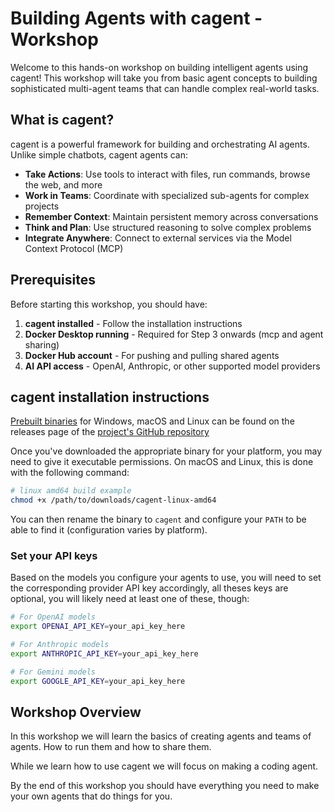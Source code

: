 # Building Agents with cagent - Workshop

Welcome to this hands-on workshop on building intelligent agents using cagent!
This workshop will take you from basic agent concepts to building sophisticated
multi-agent teams that can handle complex real-world tasks.

## What is cagent?

cagent is a powerful framework for building and orchestrating AI agents. Unlike
simple chatbots, cagent agents can:

- **Take Actions**: Use tools to interact with files, run commands, browse the
  web, and more
- **Work in Teams**: Coordinate with specialized sub-agents for complex projects
- **Remember Context**: Maintain persistent memory across conversations
- **Think and Plan**: Use structured reasoning to solve complex problems
- **Integrate Anywhere**: Connect to external services via the Model Context
  Protocol (MCP)

## Prerequisites

Before starting this workshop, you should have:

1. **cagent installed** - Follow the installation instructions
2. **Docker Desktop running** - Required for Step 3 onwards (mcp and agent sharing)
3. **Docker Hub account** - For pushing and pulling shared agents
4. **AI API access** - OpenAI, Anthropic, or other supported model providers

## cagent installation instructions

[Prebuilt binaries](https://github.com/docker/cagent/releases) for Windows,
macOS and Linux can be found on the releases page of the [project's GitHub
repository](https://github.com/docker/cagent/releases)

Once you've downloaded the appropriate binary for your platform, you may need to
give it executable permissions. On macOS and Linux, this is done with the
following command:

```sh
# linux amd64 build example
chmod +x /path/to/downloads/cagent-linux-amd64
```

You can then rename the binary to `cagent` and configure your `PATH` to be able
to find it (configuration varies by platform).

### Set your API keys

Based on the models you configure your agents to use, you will need to set the
corresponding provider API key accordingly, all theses keys are optional, you
will likely need at least one of these, though:

```bash
# For OpenAI models
export OPENAI_API_KEY=your_api_key_here

# For Anthropic models
export ANTHROPIC_API_KEY=your_api_key_here

# For Gemini models
export GOOGLE_API_KEY=your_api_key_here
```

## Workshop Overview

In this workshop we will learn the basics of creating agents and teams of
agents. How to run them and how to share them.

While we learn how to use cagent we will focus on making a coding agent.

By the end of this workshop you should have everything you need to make your own
agents that do things for you.
